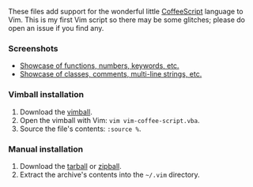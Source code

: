 These files add support for the wonderful little [CoffeeScript] language to Vim.
This is my first Vim script so there may be some glitches; please do open an
issue if you find any.

[CoffeeScript]: http://jashkenas.github.com/coffee-script/

### Screenshots

- [Showcase of functions, numbers, keywords, etc.][1]
- [Showcase of classes, comments, multi-line strings, etc.][2]

[1]: http://i.imgur.com/q8gg5.png
[2]: http://i.imgur.com/1sC17.png

### Vimball installation

1. Download the [vimball].
2. Open the vimball with Vim: `vim vim-coffee-script.vba`.
3. Source the file's contents: `:source %`.

[vimball]: http://cloud.github.com/downloads/kchmck/vim-coffee-script/vim-coffee-script.vba

### Manual installation

1. Download the [tarball] or [zipball].
2. Extract the archive's contents into the `~/.vim` directory.

[tarball]: http://github.com/kchmck/vim-coffee-script/tarball/master
[zipball]: http://github.com/kchmck/vim-coffee-script/zipball/master
